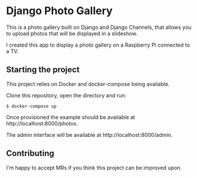 # Django Photo Gallery #

This is a photo gallery built on Django and Django Channels, that allows you to upload photos that will be displayed in a slideshow.

I created this app to display a photo gallery on a Raspberry Pi connected to a TV.

## Starting the project ##

This project relies on Docker and docker-compose being available.

Clone this repository, open the directory and run:
```
$ docker-compose up
```

Once provisioned the example should be available at http://localhost:8000/photos.

The admin interface will be available at http://localhost:8000/admin.

## Contributing ##

I'm happy to accept MRs if you think this project can be improved upon.
